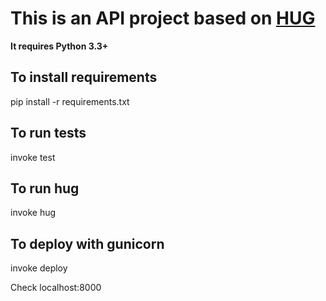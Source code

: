# This is an __API__ project based on [HUG](https://github.com/timothycrosley/hug)

__It requires Python 3.3+__


## To install requirements
pip install -r requirements.txt

## To run tests
invoke test

## To run hug
invoke hug

## To deploy with gunicorn
invoke deploy

Check localhost:8000
